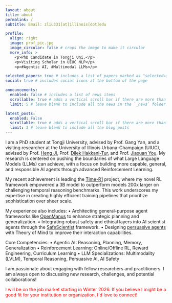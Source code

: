 ```yaml
---
layout: about
title: about
permalink: /
subtitle: Email: zliu331[at]illinois[dot]edu

profile:
  align: right
  image: prof_pic.jpg
  image_circular: false # crops the image to make it circular
  more_info: >
    <p>PhD Candidate in Tongji Uni.</p>
    <p>Visiting Scholar in UIUC NLP</p>
    <p>#Agentic AI, #Multimodal LLMs</p>

selected_papers: true # includes a list of papers marked as "selected={true}"
social: true # includes social icons at the bottom of the page

announcements:
  enabled: false # includes a list of news items
  scrollable: true # adds a vertical scroll bar if there are more than 3 news items
  limit: 5 # leave blank to include all the news in the `_news` folder

latest_posts:
  enabled: False
  scrollable: true # adds a vertical scroll bar if there are more than 3 new posts items
  limit: 3 # leave blank to include all the blog posts
---
```


I am a PhD student at Tongji University, advised by Prof. Gang Yan, and a visiting researcher at the University of Illinois Urbana-Champaign (UIUC), advised by Prof. [Heng Ji](https://blender.cs.illinois.edu/hengji.html), Prof. [Dilek Hakkani-Tur](https://siebelschool.illinois.edu/about/people/faculty/dilek), and Prof. [Jiaxuan You](https://cs.stanford.edu/people/jiaxuan/). My research is centered on pushing the boundaries of what Large Language Models (LLMs) can achieve, with a focus on building more capable, general, and responsible AI agents through advanced Reinforcement Learning.

My recent achievement is leading the [Time-R1](https://arxiv.org/abs/2505.13508) project, where my novel RL framework empowered a 3B model to outperform models 200x larger on challenging temporal reasoning benchmarks. This work underscores my expertise in creating highly efficient training pipelines that prioritize sophistication over sheer scale.

My experience also includes:
• Architecting general-purpose agent frameworks like [OpenManus](https://github.com/FoundationAgents/OpenManus) to enhance strategic planning and generalization.
• Integrating robust safety and ethical layers into AI scientist agents through the [SafeScientist](https://arxiv.org/abs/2505.23559) framework.
• Designing [persuasive agents](https://arxiv.org/abs/2505.22961) with Theory of Mind to improve their interaction capabilities.

Core Competencies:
• Agentic AI: Reasoning, Planning, Memory, Generalization 
• Reinforcement Learning: Online/Offline RL, Reward Engineering, Curriculum Learning
• LLM Specializations: Multimodality (LVLM), Temporal Reasoning, Persuasive AI, AI Safety

I am passionate about engaging with fellow researchers and practitioners. I am always open to discussing new research, challenges, and potential collaborations!

<span style="color: red;">I will be on the job market starting in Winter 2026. If you believe I might be a good fit for your institution or organization, I'd love to connect!</span>

